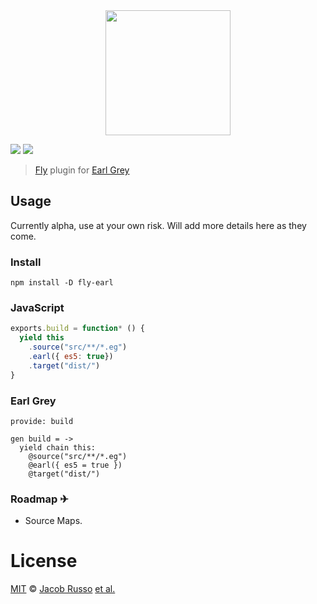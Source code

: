<div align="center">
  <a href="http://github.com/flyjs/fly">
    <img width=200px  src="https://cloud.githubusercontent.com/assets/8317250/8430194/35c6043a-1f6a-11e5-8cbd-af6cc86baa84.png">
  </a>
</div>

[![][fly-badge]]([fly]) ![][mit-badge]

> [Fly][fly] plugin for [Earl Grey](https://breuleux.github.io/earl-grey/)


## Usage

Currently alpha, use at your own risk.  Will add more details here as they come.

### Install

```
npm install -D fly-earl
```

### JavaScript

```js
exports.build = function* () {
  yield this
    .source("src/**/*.eg")
    .earl({ es5: true})
    .target("dist/")
}
```

### Earl Grey

```earl-grey
provide: build

gen build = ->
  yield chain this:
    @source("src/**/*.eg")
    @earl({ es5 = true })
    @target("dist/")
```

### Roadmap ✈

+ Source Maps.

# License

[MIT](http://opensource.org/licenses/MIT) © [Jacob Russo][author] [et al.](https://github.com/bucaran/fly-earl/graphs/contributors)




[author]: http://madcapjake.com

[fly]: https://github.com/flyjs/fly

[fly-badge]: https://img.shields.io/badge/fly-JS-05B3E1.svg?style=flat-square
[mit-badge]: https://img.shields.io/badge/license-MIT-444444.svg?style=flat-square

[npm-pkg-link]: https://www.npmjs.org/package/fly-earl
